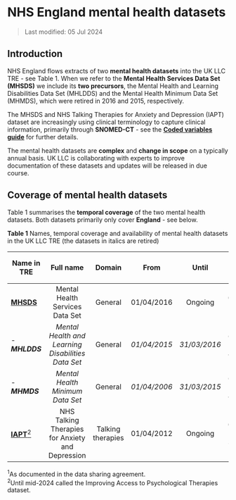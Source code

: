 # NHS England mental health datasets
>Last modified: 05 Jul 2024
## Introduction  
NHS England flows extracts of two **mental health datasets** into the UK LLC TRE - see Table 1. When we refer to the **Mental Health Services Data Set (MHSDS)** we include its **two precursors**, the Mental Health and Learning Disabilities Data Set (MHLDDS) and the Mental Health Minimum Data Set (MHMDS), which were retired in 2016 and 2015, respectively.  

The MHSDS and NHS Talking Therapies for Anxiety and Depression (IAPT) dataset are increasingly using clinical terminology to capture clinical information, primarily through **SNOMED-CT** - see the [**Coded variables guide**](../Coding/coding_intro.md) for further details.

The mental health datasets are **complex** and **change in scope** on a typically annual basis. UK LLC is collaborating with experts to improve documentation of these datasets and updates will be released in due course.

## Coverage of mental health datasets
Table 1 summarises the **temporal coverage** of the two mental health datasets. Both datasets primarily only cover **England** - see below.  

**Table 1** Names, temporal coverage and availability of mental health datasets in the UK LLC TRE (the datasets in italics are retired)

| **Name in TRE**|**Full name**|**Domain**|**From**|**Until**|**Data available in TRE<sup>1</sup>**|
|---|:---:|:---:|:---:|:---:|:---:|
|[**MHSDS**](../Mental%20health%20datasets/MHSDS/MHSDS.md)|Mental Health Services Data Set|General|01/04/2016|Ongoing|01/04/2016 onwards|
| - ***MHLDDS***|*Mental Health and Learning Disabilities Data Set*|General|*01/04/2015*|*31/03/2016*|*01/04/2015 to 31/03/2016*|
|  - ***MHMDS***|*Mental Health Minimum Data Set*|General|*01/04/2006*|*31/03/2015*|*01/04/2006 to 31/03/2015*|
|[**IAPT**<sup>2</sup>](../Mental%20health%20datasets/IAPT/IAPT.ipynb)|NHS Talking Therapies for Anxiety and Depression|Talking therapies|01/04/2012|Ongoing|01/04/2012 to 31/03/2023|

<sup>1</sup>As documented in the data sharing agreement.  
<sup>2</sup>Until mid-2024 called the Improving Access to Psychological Therapies dataset.

